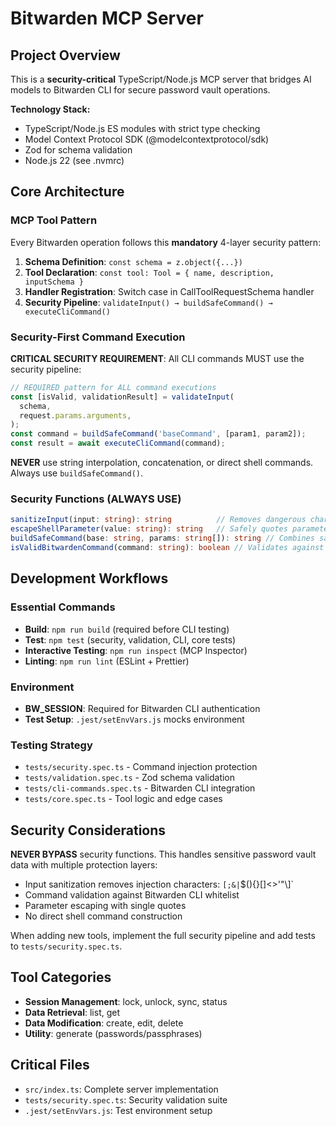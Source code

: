 # Bitwarden MCP Server

## Project Overview

This is a **security-critical** TypeScript/Node.js MCP server that bridges AI models to Bitwarden CLI for secure password vault operations.

**Technology Stack:**

- TypeScript/Node.js ES modules with strict type checking
- Model Context Protocol SDK (@modelcontextprotocol/sdk)
- Zod for schema validation
- Node.js 22 (see .nvmrc)

## Core Architecture

### MCP Tool Pattern

Every Bitwarden operation follows this **mandatory** 4-layer security pattern:

1. **Schema Definition**: `const schema = z.object({...})`
2. **Tool Declaration**: `const tool: Tool = { name, description, inputSchema }`
3. **Handler Registration**: Switch case in CallToolRequestSchema handler
4. **Security Pipeline**: `validateInput() → buildSafeCommand() → executeCliCommand()`

### Security-First Command Execution

**CRITICAL SECURITY REQUIREMENT**: All CLI commands MUST use the security pipeline:

```typescript
// REQUIRED pattern for ALL command executions
const [isValid, validationResult] = validateInput(
  schema,
  request.params.arguments,
);
const command = buildSafeCommand('baseCommand', [param1, param2]);
const result = await executeCliCommand(command);
```

**NEVER** use string interpolation, concatenation, or direct shell commands. Always use `buildSafeCommand()`.

### Security Functions (ALWAYS USE)

```typescript
sanitizeInput(input: string): string          // Removes dangerous characters
escapeShellParameter(value: string): string   // Safely quotes parameters
buildSafeCommand(base: string, params: string[]): string // Combines safely
isValidBitwardenCommand(command: string): boolean // Validates against whitelist
```

## Development Workflows

### Essential Commands

- **Build**: `npm run build` (required before CLI testing)
- **Test**: `npm test` (security, validation, CLI, core tests)
- **Interactive Testing**: `npm run inspect` (MCP Inspector)
- **Linting**: `npm run lint` (ESLint + Prettier)

### Environment

- **BW_SESSION**: Required for Bitwarden CLI authentication
- **Test Setup**: `.jest/setEnvVars.js` mocks environment

### Testing Strategy

- `tests/security.spec.ts` - Command injection protection
- `tests/validation.spec.ts` - Zod schema validation
- `tests/cli-commands.spec.ts` - Bitwarden CLI integration
- `tests/core.spec.ts` - Tool logic and edge cases

## Security Considerations

**NEVER BYPASS** security functions. This handles sensitive password vault data with multiple protection layers:

- Input sanitization removes injection characters: `[;&|`$(){}[\]<>'"\\]`
- Command validation against Bitwarden CLI whitelist
- Parameter escaping with single quotes
- No direct shell command construction

When adding new tools, implement the full security pipeline and add tests to `tests/security.spec.ts`.

## Tool Categories

- **Session Management**: lock, unlock, sync, status
- **Data Retrieval**: list, get
- **Data Modification**: create, edit, delete
- **Utility**: generate (passwords/passphrases)

## Critical Files

- `src/index.ts`: Complete server implementation
- `tests/security.spec.ts`: Security validation suite
- `.jest/setEnvVars.js`: Test environment setup
